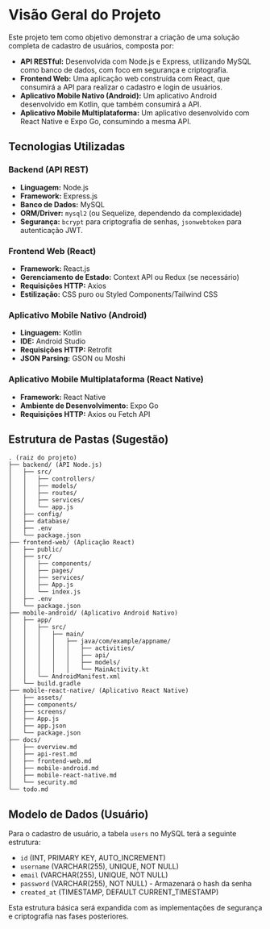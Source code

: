 
# Visão Geral do Projeto

Este projeto tem como objetivo demonstrar a criação de uma solução completa de cadastro de usuários, composta por:

- **API RESTful:** Desenvolvida com Node.js e Express, utilizando MySQL como banco de dados, com foco em segurança e criptografia.
- **Frontend Web:** Uma aplicação web construída com React, que consumirá a API para realizar o cadastro e login de usuários.
- **Aplicativo Mobile Nativo (Android):** Um aplicativo Android desenvolvido em Kotlin, que também consumirá a API.
- **Aplicativo Mobile Multiplataforma:** Um aplicativo desenvolvido com React Native e Expo Go, consumindo a mesma API.

## Tecnologias Utilizadas

### Backend (API REST)
- **Linguagem:** Node.js
- **Framework:** Express.js
- **Banco de Dados:** MySQL
- **ORM/Driver:** `mysql2` (ou Sequelize, dependendo da complexidade)
- **Segurança:** `bcrypt` para criptografia de senhas, `jsonwebtoken` para autenticação JWT.

### Frontend Web (React)
- **Framework:** React.js
- **Gerenciamento de Estado:** Context API ou Redux (se necessário)
- **Requisições HTTP:** Axios
- **Estilização:** CSS puro ou Styled Components/Tailwind CSS

### Aplicativo Mobile Nativo (Android)
- **Linguagem:** Kotlin
- **IDE:** Android Studio
- **Requisições HTTP:** Retrofit
- **JSON Parsing:** GSON ou Moshi

### Aplicativo Mobile Multiplataforma (React Native)
- **Framework:** React Native
- **Ambiente de Desenvolvimento:** Expo Go
- **Requisições HTTP:** Axios ou Fetch API

## Estrutura de Pastas (Sugestão)

```
. (raiz do projeto)
├── backend/ (API Node.js)
│   ├── src/
│   │   ├── controllers/
│   │   ├── models/
│   │   ├── routes/
│   │   ├── services/
│   │   └── app.js
│   ├── config/
│   ├── database/
│   ├── .env
│   └── package.json
├── frontend-web/ (Aplicação React)
│   ├── public/
│   ├── src/
│   │   ├── components/
│   │   ├── pages/
│   │   ├── services/
│   │   ├── App.js
│   │   └── index.js
│   ├── .env
│   └── package.json
├── mobile-android/ (Aplicativo Android Nativo)
│   ├── app/
│   │   ├── src/
│   │   │   ├── main/
│   │   │   │   ├── java/com/example/appname/
│   │   │   │   │   ├── activities/
│   │   │   │   │   ├── api/
│   │   │   │   │   ├── models/
│   │   │   │   │   └── MainActivity.kt
│   │   └── AndroidManifest.xml
│   └── build.gradle
├── mobile-react-native/ (Aplicativo React Native)
│   ├── assets/
│   ├── components/
│   ├── screens/
│   ├── App.js
│   ├── app.json
│   └── package.json
├── docs/
│   ├── overview.md
│   ├── api-rest.md
│   ├── frontend-web.md
│   ├── mobile-android.md
│   ├── mobile-react-native.md
│   └── security.md
└── todo.md
```

## Modelo de Dados (Usuário)

Para o cadastro de usuário, a tabela `users` no MySQL terá a seguinte estrutura:

- `id` (INT, PRIMARY KEY, AUTO_INCREMENT)
- `username` (VARCHAR(255), UNIQUE, NOT NULL)
- `email` (VARCHAR(255), UNIQUE, NOT NULL)
- `password` (VARCHAR(255), NOT NULL) - Armazenará o hash da senha
- `created_at` (TIMESTAMP, DEFAULT CURRENT_TIMESTAMP)

Esta estrutura básica será expandida com as implementações de segurança e criptografia nas fases posteriores.

